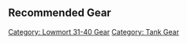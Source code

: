 ## Recommended Gear

[Category: Lowmort 31-40 Gear](Category:_Lowmort_31-40_Gear "wikilink")
[Category: Tank Gear](Category:_Tank_Gear "wikilink")
